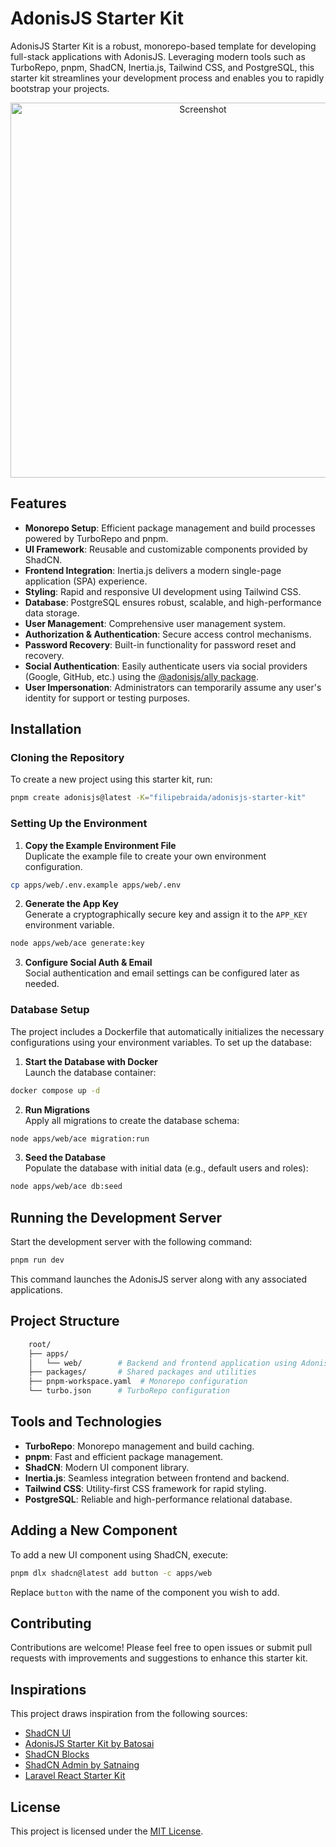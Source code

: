 # AdonisJS Starter Kit

AdonisJS Starter Kit is a robust, monorepo-based template for developing full-stack applications with AdonisJS. Leveraging modern tools such as TurboRepo, pnpm, ShadCN, Inertia.js, Tailwind CSS, and PostgreSQL, this starter kit streamlines your development process and enables you to rapidly bootstrap your projects.

<p align="center">
  <img src="https://raw.githubusercontent.com/filipebraida/adonisjs-starter-kit/main/.github/screenshot.png" alt="Screenshot" width="600" />
</p>

## Features

- **Monorepo Setup**: Efficient package management and build processes powered by TurboRepo and pnpm.
- **UI Framework**: Reusable and customizable components provided by ShadCN.
- **Frontend Integration**: Inertia.js delivers a modern single-page application (SPA) experience.
- **Styling**: Rapid and responsive UI development using Tailwind CSS.
- **Database**: PostgreSQL ensures robust, scalable, and high-performance data storage.
- **User Management**: Comprehensive user management system.
- **Authorization & Authentication**: Secure access control mechanisms.
- **Password Recovery**: Built-in functionality for password reset and recovery.
- **Social Authentication**: Easily authenticate users via social providers (Google, GitHub, etc.) using the [@adonisjs/ally package](https://docs.adonisjs.com/guides/authentication/social-authentication).
- **User Impersonation**: Administrators can temporarily assume any user's identity for support or testing purposes.

## Installation

### Cloning the Repository

To create a new project using this starter kit, run:

```bash
pnpm create adonisjs@latest -K="filipebraida/adonisjs-starter-kit"
```

### Setting Up the Environment

1. **Copy the Example Environment File**  
   Duplicate the example file to create your own environment configuration.

```bash
cp apps/web/.env.example apps/web/.env
```

2. **Generate the App Key**  
   Generate a cryptographically secure key and assign it to the `APP_KEY` environment variable.

```bash
node apps/web/ace generate:key
```

3. **Configure Social Auth & Email**  
   Social authentication and email settings can be configured later as needed.

### Database Setup

The project includes a Dockerfile that automatically initializes the necessary configurations using your environment variables. To set up the database:

1. **Start the Database with Docker**  
   Launch the database container:

```bash
docker compose up -d
```

2. **Run Migrations**  
   Apply all migrations to create the database schema:

```bash
node apps/web/ace migration:run
```

3. **Seed the Database**  
   Populate the database with initial data (e.g., default users and roles):

```bash
node apps/web/ace db:seed
```

## Running the Development Server

Start the development server with the following command:

```bash
pnpm run dev
```

This command launches the AdonisJS server along with any associated applications.

## Project Structure

```bash
    root/
    ├── apps/
    │   └── web/        # Backend and frontend application using AdonisJS with Inertia.js
    ├── packages/       # Shared packages and utilities
    ├── pnpm-workspace.yaml  # Monorepo configuration
    └── turbo.json      # TurboRepo configuration
```

## Tools and Technologies

- **TurboRepo**: Monorepo management and build caching.
- **pnpm**: Fast and efficient package management.
- **ShadCN**: Modern UI component library.
- **Inertia.js**: Seamless integration between frontend and backend.
- **Tailwind CSS**: Utility-first CSS framework for rapid styling.
- **PostgreSQL**: Reliable and high-performance relational database.

## Adding a New Component

To add a new UI component using ShadCN, execute:

```bash
pnpm dlx shadcn@latest add button -c apps/web
```

Replace `button` with the name of the component you wish to add.

## Contributing

Contributions are welcome! Please feel free to open issues or submit pull requests with improvements and suggestions to enhance this starter kit.

## Inspirations

This project draws inspiration from the following sources:

- [ShadCN UI](https://ui.shadcn.com/)
- [AdonisJS Starter Kit by Batosai](https://github.com/batosai/adonis-starter-kit)
- [ShadCN Blocks](https://www.shadcnblocks.com/)
- [ShadCN Admin by Satnaing](https://github.com/satnaing/shadcn-admin)
- [Laravel React Starter Kit](https://github.com/laravel/react-starter-kit)

## License

This project is licensed under the [MIT License](LICENSE).
